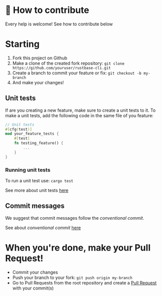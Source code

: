 # 🔗 How to contribute
Every help is welcome! See how to contribute below

# Starting
 1. Fork this project on Github
 2. Make a clone of the created fork repository: `git clone https://github.com/youruser/rustbase-cli.git`
 3. Create a branch to commit your feature or fix: `git checkout -b my-branch`
 4. And make your changes!

## Unit tests
If are you creating a new feature, make sure to create a unit tests to it. To make a unit tests, add the following code in the same file of you feature: 
```rust
// Unit tests
#[cfg(test)]
mod your_feature_tests {
    #[test]
    fn testing_feature() {
        ...
    }
}
```

### Running unit tests
To run a unit test use: `cargo test`

See more about unit tests [here](https://doc.rust-lang.org/rust-by-example/testing/unit_testing.html)

## Commit messages
We suggest that commit messages follow the *conventional commit*.

See about *conventional commit* [here](https://www.conventionalcommits.org/en/v1.0.0/)

# When you're done, make your Pull Request!
  * Commit your changes
  * Push your branch to your fork: `git push origin my-branch`
  * Go to Pull Requests from the root repository and create a [Pull Request](https://github.com/rustbase/rustbase-cli/pulls) with your commit(s)